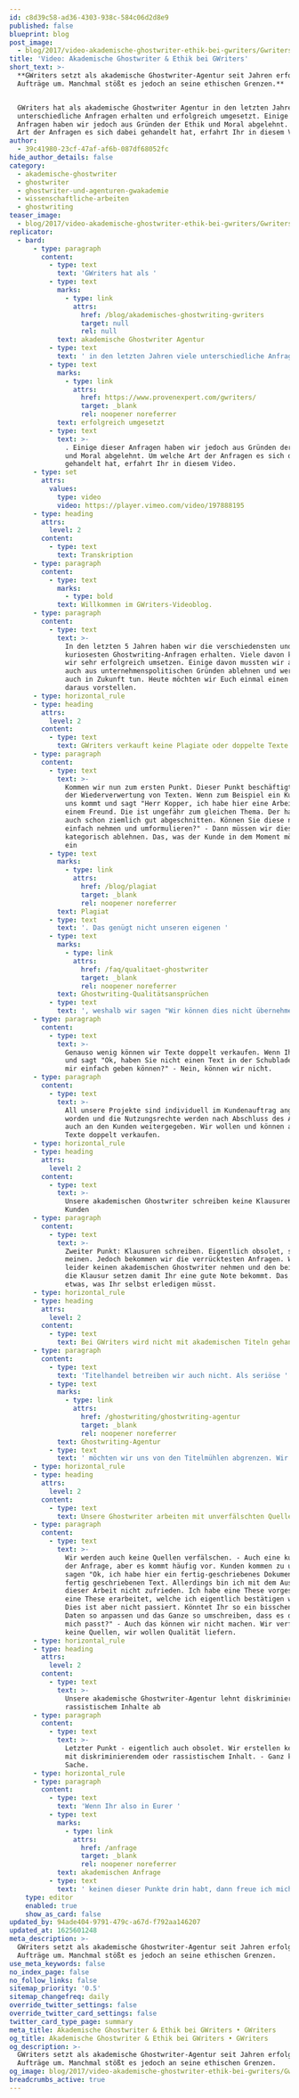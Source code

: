 ```yaml
---
id: c8d39c58-ad36-4303-938c-584c06d2d8e9
published: false
blueprint: blog
post_image:
  - blog/2017/video-akademische-ghostwriter-ethik-bei-gwriters/Gwriters.png
title: 'Video: Akademische Ghostwriter & Ethik bei GWriters'
short_text: >-
  **GWriters setzt als akademische Ghostwriter-Agentur seit Jahren erfolgreich
  Aufträge um. Manchmal stößt es jedoch an seine ethischen Grenzen.**


  GWriters hat als akademische Ghostwriter Agentur in den letzten Jahren viele
  unterschiedliche Anfragen erhalten und erfolgreich umgesetzt. Einige dieser
  Anfragen haben wir jedoch aus Gründen der Ethik und Moral abgelehnt. Um welche
  Art der Anfragen es sich dabei gehandelt hat, erfahrt Ihr in diesem Video...
author:
  - 39c41980-23cf-47af-af6b-087df68052fc
hide_author_details: false
category:
  - akademische-ghostwriter
  - ghostwriter
  - ghostwriter-und-agenturen-gwakademie
  - wissenschaftliche-arbeiten
  - ghostwriting
teaser_image:
  - blog/2017/video-akademische-ghostwriter-ethik-bei-gwriters/Gwriters.png
replicator:
  - bard:
      - type: paragraph
        content:
          - type: text
            text: 'GWriters hat als '
          - type: text
            marks:
              - type: link
                attrs:
                  href: /blog/akademisches-ghostwriting-gwriters
                  target: null
                  rel: null
            text: akademische Ghostwriter Agentur
          - type: text
            text: ' in den letzten Jahren viele unterschiedliche Anfragen erhalten und '
          - type: text
            marks:
              - type: link
                attrs:
                  href: https://www.provenexpert.com/gwriters/
                  target: _blank
                  rel: noopener noreferrer
            text: erfolgreich umgesetzt
          - type: text
            text: >-
              . Einige dieser Anfragen haben wir jedoch aus Gründen der Ethik
              und Moral abgelehnt. Um welche Art der Anfragen es sich dabei
              gehandelt hat, erfahrt Ihr in diesem Video.
      - type: set
        attrs:
          values:
            type: video
            video: https://player.vimeo.com/video/197888195
      - type: heading
        attrs:
          level: 2
        content:
          - type: text
            text: Transkription
      - type: paragraph
        content:
          - type: text
            marks:
              - type: bold
            text: Willkommen im GWriters-Videoblog.
      - type: paragraph
        content:
          - type: text
            text: >-
              In den letzten 5 Jahren haben wir die verschiedensten und auch
              kuriosesten Ghostwriting-Anfragen erhalten. Viele davon konnten
              wir sehr erfolgreich umsetzen. Einige davon mussten wir allerdings
              auch aus unternehmenspolitischen Gründen ablehnen und werden dies
              auch in Zukunft tun. Heute möchten wir Euch einmal einen Auszug
              daraus vorstellen.
      - type: horizontal_rule
      - type: heading
        attrs:
          level: 2
        content:
          - type: text
            text: GWriters verkauft keine Plagiate oder doppelte Texte
      - type: paragraph
        content:
          - type: text
            text: >-
              Kommen wir nun zum ersten Punkt. Dieser Punkt beschäftigt sich mit
              der Wiederverwertung von Texten. Wenn zum Beispiel ein Kunde zu
              uns kommt und sagt "Herr Kopper, ich habe hier eine Arbeit von
              einem Freund. Die ist ungefähr zum gleichen Thema. Der hat damit
              auch schon ziemlich gut abgeschnitten. Können Sie diese nicht
              einfach nehmen und umformulieren?" - Dann müssen wir dies leider
              kategorisch ablehnen. Das, was der Kunde in dem Moment möchte, ist
              ein 
          - type: text
            marks:
              - type: link
                attrs:
                  href: /blog/plagiat
                  target: _blank
                  rel: noopener noreferrer
            text: Plagiat
          - type: text
            text: '. Das genügt nicht unseren eigenen '
          - type: text
            marks:
              - type: link
                attrs:
                  href: /faq/qualitaet-ghostwriter
                  target: _blank
                  rel: noopener noreferrer
            text: Ghostwriting-Qualitätsansprüchen
          - type: text
            text: ', weshalb wir sagen "Wir können dies nicht übernehmen."'
      - type: paragraph
        content:
          - type: text
            text: >-
              Genauso wenig können wir Texte doppelt verkaufen. Wenn Ihr kommt
              und sagt "Ok, haben Sie nicht einen Text in der Schublade, den Sie
              mir einfach geben können?" - Nein, können wir nicht.
      - type: paragraph
        content:
          - type: text
            text: >-
              All unsere Projekte sind individuell im Kundenauftrag angefertigt
              worden und die Nutzungsrechte werden nach Abschluss des Auftrages
              auch an den Kunden weitergegeben. Wir wollen und können also keine
              Texte doppelt verkaufen.
      - type: horizontal_rule
      - type: heading
        attrs:
          level: 2
        content:
          - type: text
            text: >-
              Unsere akademischen Ghostwriter schreiben keine Klausuren für
              Kunden
      - type: paragraph
        content:
          - type: text
            text: >-
              Zweiter Punkt: Klausuren schreiben. Eigentlich obsolet, sollte man
              meinen. Jedoch bekommen wir die verrücktesten Anfragen. Wir können
              leider keinen akademischen Ghostwriter nehmen und den bei Euch in
              die Klausur setzen damit Ihr eine gute Note bekommt. Das ist
              etwas, was Ihr selbst erledigen müsst.
      - type: horizontal_rule
      - type: heading
        attrs:
          level: 2
        content:
          - type: text
            text: Bei GWriters wird nicht mit akademischen Titeln gehandelt
      - type: paragraph
        content:
          - type: text
            text: 'Titelhandel betreiben wir auch nicht. Als seriöse '
          - type: text
            marks:
              - type: link
                attrs:
                  href: /ghostwriting/ghostwriting-agentur
                  target: _blank
                  rel: noopener noreferrer
            text: Ghostwriting-Agentur
          - type: text
            text: ' möchten wir uns von den Titelmühlen abgrenzen. Wir können Euch hochwertige akademische Texte liefern. Allerdings können wir Euch nicht Euren Abschluss liefern.'
      - type: horizontal_rule
      - type: heading
        attrs:
          level: 2
        content:
          - type: text
            text: Unsere Ghostwriter arbeiten mit unverfälschten Quellen
      - type: paragraph
        content:
          - type: text
            text: >-
              Wir werden auch keine Quellen verfälschen. - Auch eine kuriose Art
              der Anfrage, aber es kommt häufig vor. Kunden kommen zu uns und
              sagen "Ok, ich habe hier ein fertig-geschriebenes Dokument, einen
              fertig geschriebenen Text. Allerdings bin ich mit dem Ausgang
              dieser Arbeit nicht zufrieden. Ich habe eine These vorgestellt und
              eine These erarbeitet, welche ich eigentlich bestätigen wollte.
              Dies ist aber nicht passiert. Könntet Ihr so ein bisschen die
              Daten so anpassen und das Ganze so umschreiben, dass es dann für
              mich passt?" - Auch das können wir nicht machen. Wir verfälschen
              keine Quellen, wir wollen Qualität liefern.
      - type: horizontal_rule
      - type: heading
        attrs:
          level: 2
        content:
          - type: text
            text: >-
              Unsere akademische Ghostwriter-Agentur lehnt diskriminierende oder
              rassistischem Inhalte ab
      - type: paragraph
        content:
          - type: text
            text: >-
              Letzter Punkt - eigentlich auch obsolet. Wir erstellen keine Texte
              mit diskriminierendem oder rassistischem Inhalt. - Ganz klare
              Sache.
      - type: horizontal_rule
      - type: paragraph
        content:
          - type: text
            text: 'Wenn Ihr also in Eurer '
          - type: text
            marks:
              - type: link
                attrs:
                  href: /anfrage
                  target: _blank
                  rel: noopener noreferrer
            text: akademischen Anfrage
          - type: text
            text: ' keinen dieser Punkte drin habt, dann freue ich mich auf eine erfolgreiche Zusammenarbeit mit Euch. Vielen Dank.'
    type: editor
    enabled: true
    show_as_card: false
updated_by: 94ade404-9791-479c-a67d-f792aa146207
updated_at: 1625601248
meta_description: >-
  GWriters setzt als akademische Ghostwriter-Agentur seit Jahren erfolgreich
  Aufträge um. Manchmal stößt es jedoch an seine ethischen Grenzen.
use_meta_keywords: false
no_index_page: false
no_follow_links: false
sitemap_priority: '0.5'
sitemap_changefreq: daily
override_twitter_settings: false
override_twitter_card_settings: false
twitter_card_type_page: summary
meta_title: Akademische Ghostwriter & Ethik bei GWriters • GWriters
og_title: Akademische Ghostwriter & Ethik bei GWriters • GWriters
og_description: >-
  GWriters setzt als akademische Ghostwriter-Agentur seit Jahren erfolgreich
  Aufträge um. Manchmal stößt es jedoch an seine ethischen Grenzen.
og_image: blog/2017/video-akademische-ghostwriter-ethik-bei-gwriters/Gwriters.png
breadcrumbs_active: true
---
```

